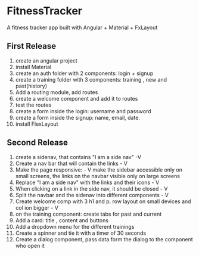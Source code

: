 # FitnessTracker

A fitness tracker app built with Angular + Material + FxLayout
## First Release
1. create an angular project 
2. install Material
3. create an auth folder with 2 components: login + signup
4. create a training folder with 3 components: training , new and past(history)
5. Add a routing module, add routes
6. create a welcome component and add it to routes
7. test the routes
8. create a form inside the login: username and password
9. create a form inside the signup: name, email, date.
10. install FlexLayout



## Second Release
1. create a sidenav, that contains "I am a side nav"  -V
2. Create a nav bar that will contain the links - V
3. Make the page responsive: - V 
make the sidebar accessible only on small screens, 
the links on the navbar visible only on large screens
4. Replace "I am a side nav" with the links and their icons - V
5. When clicking on a link in the side nav, it should be closed - V
6. Split the navbar and the sidenav into different components - V
7. Create welcome comp with 3 h1 and p. row layout on small devices and col ion bigger - V
8. on the training component: create tabs for past and current
9. Add a card: title , content and buttons
10. Add a dropdown menu for the different trainings
11. Create a spinner and tie it with a timer of 30 seconds
12. Create a dialog component, pass data form the dialog to the component who open it

